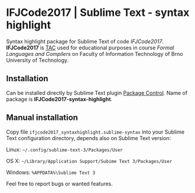 # IFJCode2017 | Sublime Text - syntax highlight
Syntax highlight package for Sublime Text of code *IFJCode2017*. **IFJCode2017** is [TAC](https://en.wikipedia.org/wiki/Three-address_code) used for educational purposes in course *Formal Languages and Compilers* on Faculty of Information Technology of Brno University of Technology. 

## Installation
Can be installed directly by Sublime Text plugin [Package Control](https://packagecontrol.io/installation). Name of package is **IFJCode2017-syntax-highlight**.
## Manual installation
Copy file `ifjcode2017_syntaxhighlight.sublime-syntax` into your Sublime Text configuration directory, depends also on Sublime Text version:

Linux: `~/.config/sublime-text-3/Packages/User`

OS X: `~/Library/Application Support/Subime Text 3/Packages/User`

Windows: `%APPDATA%\Sublime Text 3`

Feel free to report bugs or wanted features.
